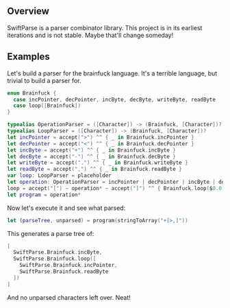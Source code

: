 ## Overview

SwiftParse is a parser combinator library. This project is in its earliest 
iterations and is not stable. Maybe that'll change someday! 

## Examples

Let's build a parser for the brainfuck language. It's a terrible language, but
trivial to build a parser for.

```swift
enum Brainfuck {
  case incPointer, decPointer, incByte, decByte, writeByte, readByte
  case loop([Brainfuck])
}

typealias OperationParser = ([Character]) -> (Brainfuck, [Character])?
typealias LoopParser = ([Character]) -> (Brainfuck, [Character])?
let incPointer = accept(">") ^^ { _ in Brainfuck.incPointer }
let decPointer = accept("<") ^^ { _ in Brainfuck.decPointer }
let incByte = accept("+") ^^ { _ in Brainfuck.incByte }
let decByte = accept("-") ^^ { _ in Brainfuck.decByte }
let writeByte = accept(".") ^^ { _ in Brainfuck.writeByte }
let readByte = accept(",") ^^ { _ in Brainfuck.readByte }
var loop: LoopParser = placeholder
let operation: OperationParser = incPointer | decPointer | incByte | decByte | writeByte | readByte | loop
loop = accept("[") ~ operation* ~ accept("]") ^^ { Brainfuck.loop($0.0.1) }
let program = operation*
```

Now let's execute it and see what parsed:
```swift
let (parseTree, unparsed) = program(stringToArray("+[>,]"))
```

This generates a parse tree of:

```swift
[
  SwiftParse.Brainfuck.incByte, 
  SwiftParse.Brainfuck.loop([
    SwiftParse.Brainfuck.incPointer, 
    SwiftParse.Brainfuck.readByte
  ])
]
```

And no unparsed characters left over. Neat!



